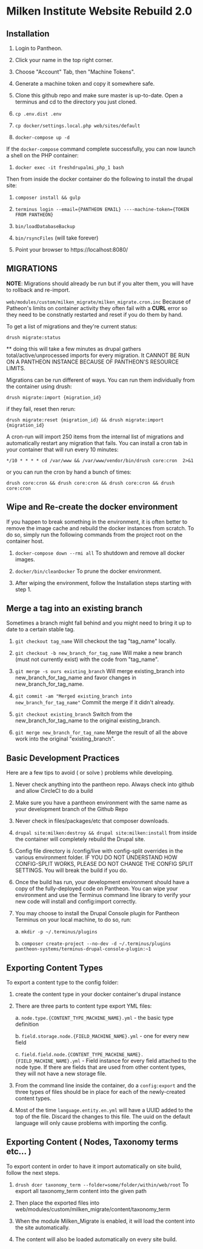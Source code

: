 # Milken Institute Website Rebuild 2.0 #


## Installation ##

1. Login to Pantheon.

2. Click your name in the top right corner.

3. Choose "Account" Tab, then "Machine Tokens".

4. Generate a machine token and copy it somewhere safe.

5. Clone this github repo and make sure master is up-to-date. Open a terminus and cd to the directory you just cloned.

6. ```cp .env.dist .env```

7. ```cp docker/settings.local.php web/sites/default```

8. ```docker-compose up -d```

If the ```docker-compose``` command complete successfully, you can now launch a shell on the PHP container:

1. ```docker exec -it freshdrupalmi_php_1 bash```

Then from inside the docker container do the following to install the drupal site:

1. ```composer install && gulp```

2. ```terminus login --email={PANTHEON EMAIL} ----machine-token={TOKEN FROM PANTHEON}```

3. ```bin/loadDatabaseBackup```

4. ```bin/rsyncFiles``` (will take forever)

5. Point your browser to https://localhost:8080/

## MIGRATIONS ##

**NOTE**: Migrations should already be run but if you alter them, you will have to rollback and re-import.

```web/modules/custom/milken_migrate/milken_migrate.cron.inc``` Because of Patheon's limits on container activity
they often fail with a **CURL** error so they need to be constnatly restarted and reset if you do them by hand.

To get a list of migrations and they're current status:

```drush migrate:status```

** doing this will take a few minutes as drupal gathers total/active/unprocessed imports for every migration. It CANNOT
BE RUN ON A PANTHEON INSTANCE BECAUSE OF PANTHEON'S RESOURCE LIMITS.

Migrations can be run different of ways. You can run them individually from the container using drush:

```drush migrate:import {migration_id}```

if they fail, reset then rerun:

```drush migrate:reset {migration_id} && drush migrate:import {migration_id}```

A cron-run will import 250 items from the internal list of migrations and automatically restart any migration that fails.
You can install a cron tab in your container that will run every 10 minutes:

```*/10 * * * * cd /var/www && /var/www/vendor/bin/drush core:cron  2>&1```

or you can run the cron by hand a bunch of times:

```drush core:cron && drush core:cron && drush core:cron && drush core:cron```

## Wipe and Re-create the docker environment ##

If you happen to break something in the environment, it is often better to remove the image cache and rebuild the docker instances from scratch. To do so, simply run the following commands from the project root on the container host.

1. ```docker-compose down --rmi all``` To shutdown and remove all docker images.

2. ```docker/bin/cleanDocker``` To prune the docker environment.

3. After wiping the environment, follow the Installation steps starting with step 1.


## Merge a tag into an existing branch ##

Sometimes a branch might fall behind and you might need to bring it up to date to a certain stable tag.

1. ```git checkout tag_name``` Will checkout the tag "tag_name" locally.

2. ```git checkout -b new_branch_for_tag_name``` Will make a new branch (must not currently exist) with the code from "tag_name".

3. ```git merge -s ours existing_branch``` Will merge existing_branch into new_branch_for_tag_name and favor changes in new_branch_for_tag_name.

4. ```git commit -am "Merged existing_branch into new_branch_for_tag_name"``` Commit the merge if it didn't already.

5. ```git checkout existing_branch``` Switch from the new_branch_for_tag_name to the original existing_branch.

6. ```git merge new_branch_for_tag_name``` Merge the result of all the above work into the original "existing_branch".


## Basic Development Practices ##

Here are a few tips to avoid ( or solve ) problems while developing.

1. Never check anything into the pantheon repo. Always check into github and allow CircleCI to do a build

2. Make sure you have a pantheon environment with the same name as your development branch of the Github Repo

3. Never check in files/packages/etc that composer downloads.

4. ```drupal site:milken:destroy && drupal site:milken:install``` from inside the container will completely rebuild the Drupal site.

5. Config file directory is /config/live with config-split overrides in the various environment folder. IF YOU DO NOT UNDERSTAND HOW CONFIG-SPLIT WORKS, PLEASE DO NOT CHANGE THE CONFIG SPLIT SETTINGS. You will break the build if you do.

6. Once the build has run, your development environment should have a copy of the fully-deployed code on Pantheon. You can wipe your environment and use the Terminus command line library to verify your new code will install and config:import correctly.

7. You may choose to install the Drupal Console plugin for Pantheon Terminus on your local machine, to do so, run:

   a. ```mkdir -p ~/.terminus/plugins```

   b. ```composer create-project --no-dev -d ~/.terminus/plugins pantheon-systems/terminus-drupal-console-plugin:~1```


## Exporting Content Types ##

To export a content type to the config folder:

1. create the content type in your docker container's drupal instance

2. There are three parts to content type export YML files:

    a. ```node.type.{CONTENT_TYPE_MACHINE_NAME}.yml``` - the basic type definition

    b. ```field.storage.node.{FIELD_MACHINE_NAME}.yml``` - one for every new field

    c. ```field.field.node.{CONTENT_TYPE_MACHINE_NAME}.{FIELD_MACHINE_NAME}.yml``` - Field instance for every field attached to the node type. If there are fields that are used from other content types, they will not have a new storage file.

3. From the command line inside the container, do a ```config:export``` and the three types of files should be in place for each of the newly-created content types.

4. Most of the time ```language.entity.en.yml``` will have a UUID added to the top of the file. Discard the changes to this file. The uuid on the default language will only cause problems with importing the config.


## Exporting Content ( Nodes, Taxonomy terms etc... ) ##

To export content in order to have it import automatically on site build, follow the next steps.

1. ```drush dcer taxonomy_term --folder=some/folder/within/web/root``` To export all taxonomy_term content into the given path

2. Then place the exported files into web/modules/custom/milken_migrate/content/taxonomy_term

3. When the module Milken_Migrate is enabled, it will load the content into the site automatically.

4. The content will also be loaded automatically on every site build.
